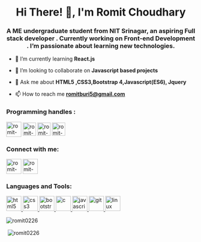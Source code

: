 <h1 align="center">Hi There! 👋, I'm Romit Choudhary</h1>
<h3 align="center">A ME undergraduate student from NIT Srinagar, an aspiring Full stack developer . Currently working on Front-end Development . I’m passionate about learning new technologies.</h3>



<!--- 🔭 I’m currently working on [](https://github.com/naina25/SimonGame)-->

- 🌱 I’m currently learning **React.js**

- 👯 I’m looking to collaborate on **Javascript based projects**

- 💬 Ask me about **HTML5 ,CSS3,Bootstrap 4,Javascript(ES6), Jquery**

- 📫 How to reach me **romitburi5@gmail.com**


 <h3 align="left"> Programming handles :</h3>
  <a href="https://www.hackerrank.com/romit0226" target="blank"><img align="center"   src=https://upload.wikimedia.org/wikipedia/commons/thumb/6/65/HackerRank_logo.png/768px-HackerRank_logo.png alt="romit-choudhary-810794165" height="40" width="40" /></a>
<a href="https://www.codechef.com/users/romit0226" target="blank"><img align="center"  src=https://lh3.googleusercontent.com/xM-xpo2304QX11xputm_cILYJCBshgGgYtVEP7q5HS9NFXNvQo6-BJHmi2lzEXC8dStqHHHn0TMT197IJJJ7St4bitI=s1080 alt="romit-choudhary-810794165" height="35" width="35" /></a>
 <a href="https://www.hackerearth.com/@romit14" target="blank"><img align="center"   src=https://upload.wikimedia.org/wikipedia/commons/thumb/e/e8/HackerEarth_logo.png/220px-HackerEarth_logo.png alt="romit-choudhary-810794165" height="35" width="35" /></a>
 <a href="https://leetcode.com/romitburi5/" target="blank"><img align="center"   src=https://upload.wikimedia.org/wikipedia/commons/1/19/LeetCode_logo_black.png alt="romit-choudhary-810794165" height="35" width="35" /></a>
 


<p align="left">
<h3 align="left">Connect with me:</h3>
<a href="https://linkedin.com/in/romit-choudhary-810794165/" target="blank"><img align="center"  src="https://img.icons8.com/dusk/64/000000/linkedin.png" alt="romit-choudhary-810794165" height="40" width="40" /></a>
<a href="https://twitter.com/RomitChoudhary8" target="blank"><img align="center"   src="https://img.icons8.com/plasticine/64/000000/twitter--v2.png" alt="romit-choudhary-810794165" height="40" width="40" /></a>

</p>

<h3 align="left">Languages and Tools:</h3>
<p align="left"><a href="https://www.w3.org/html/" target="_blank"> <img src="https://img.icons8.com/nolan/64/html-5.png" alt="html5" width="40" height="40"/> </a><a href="https://www.w3schools.com/css/" target="_blank"> <img src="https://img.icons8.com/dusk/64/000000/css3.png" alt="css3" width="40" height="40"/> </a> <a href="https://getbootstrap.com" target="_blank"> <img src="https://img.icons8.com/color/48/000000/bootstrap.png" alt="bootstrap" width="40" height="40"/> </a> <a href="https://www.cprogramming.com/" target="_blank"> <img src="https://img.icons8.com/color/48/000000/c-plus-plus-logo.png" alt="c" width="40" height="40"/> </a><a href="https://developer.mozilla.org/en-US/docs/Web/JavaScript" target="_blank"> <img src="https://img.icons8.com/dusk/64/000000/javascript.png" alt="javascript" width="40" height="40"/> </a> <a href="https://git-scm.com/" target="_blank"> <img src="https://www.vectorlogo.zone/logos/git-scm/git-scm-icon.svg" alt="git" width="40" height="40"/> </a> <a href="https://www.linux.org/" target="_blank"> <img src="https://img.icons8.com/dusk/64/000000/linux.png" alt="linux" width="40" height="40"/> </a> </p>

<p><img align="left" src="https://github-readme-stats.vercel.app/api/top-langs/?username=romit0226&layout=compact&theme=nightowl" alt="romit0226" /></p>
<br \>
<p>&nbsp;<img align="center" src="https://github-readme-stats.vercel.app/api?username=romit0226&show_icons=true&theme=nightowl" alt="romit0226" /></p>
